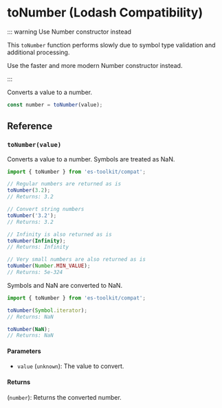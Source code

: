 # toNumber (Lodash Compatibility)

::: warning Use Number constructor instead

This `toNumber` function performs slowly due to symbol type validation and additional processing.

Use the faster and more modern Number constructor instead.

:::

Converts a value to a number.

```typescript
const number = toNumber(value);
```

## Reference

### `toNumber(value)`

Converts a value to a number. Symbols are treated as NaN.

```typescript
import { toNumber } from 'es-toolkit/compat';

// Regular numbers are returned as is
toNumber(3.2);
// Returns: 3.2

// Convert string numbers
toNumber('3.2');
// Returns: 3.2

// Infinity is also returned as is
toNumber(Infinity);
// Returns: Infinity

// Very small numbers are also returned as is
toNumber(Number.MIN_VALUE);
// Returns: 5e-324
```

Symbols and NaN are converted to NaN.

```typescript
import { toNumber } from 'es-toolkit/compat';

toNumber(Symbol.iterator);
// Returns: NaN

toNumber(NaN);
// Returns: NaN
```

#### Parameters

- `value` (`unknown`): The value to convert.

#### Returns

(`number`): Returns the converted number.
